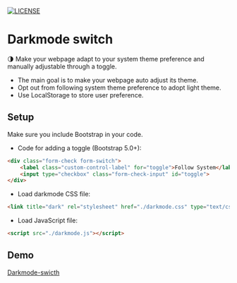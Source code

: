 [![LICENSE](https://img.shields.io/badge/license-MIT-lightgrey.svg)](https://raw.githubusercontent.com/linhy24/darkmode-switch/main/LICENSE)

# Darkmode switch
🌗
Make your webpage adapt to your system theme preference and manually adjustable through a toggle.

- The main goal is to make your webpage auto adjust its theme.
- Opt out from following system theme preference to adopt light theme.
- Use LocalStorage to store user preference.

## Setup
Make sure you include Bootstrap in your code.

- Code for adding a toggle (Bootstrap 5.0+):
```html
<div class="form-check form-switch">
    <label class="custom-control-label" for="toggle">Follow System</label>
    <input type="checkbox" class="form-check-input" id="toggle">
</div>
```

- Load darkmode CSS file:
```html
<link title="dark" rel="stylesheet" href="./darkmode.css" type="text/css">
```

- Load JavaScript file:
```html
<script src="./darkmode.js"></script>
```

## Demo
[Darkmode-swicth](https://linhy24.github.io/darkmode-switch)

